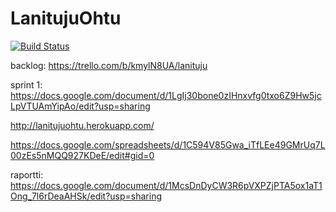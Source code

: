 # LanitujuOhtu

[![Build Status](https://travis-ci.org/Mapukto/LanitujuOhtu.svg?branch=master)](https://travis-ci.org/Mapukto/LanitujuOhtu)

backlog: https://trello.com/b/kmylN8UA/lanituju

sprint 1: https://docs.google.com/document/d/1LgIj30bone0zIHnxvfg0txo6Z9Hw5jcLpVTUAmYipAo/edit?usp=sharing

http://lanitujuohtu.herokuapp.com/

https://docs.google.com/spreadsheets/d/1C594V85Gwa_iTfLEe49GMrUq7L00zEs5nMQQ927KDeE/edit#gid=0

raportti: https://docs.google.com/document/d/1McsDnDyCW3R6pVXPZjPTA5ox1aT1Ong_7l6rDeaAHSk/edit?usp=sharing
